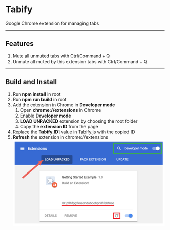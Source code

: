 # Tabify

Google Chrome extension for managing tabs
***
## Features
1. Mute all unmuted tabs with Ctrl/Command + Q
2. Unmute all muted by this extension tabs with Ctrl/Command + Q

***
## Build and Install
1. Run **npm install** in root
2. Run **npm run build** in root
3. Add the extension in Chrome in **Developer mode**
   1. Open **chrome://extensions** in Chrome
   2. Enable **Developer mode**
   3. **LOAD UNPACKED** extension by choosing the root folder
   4. Copy the **extension ID** from the page
4. Replace the **Tabify.ID**] value in Tabify.js with the copied ID
5. **Refresh** the extension in chrome://extensions
![alt text](images/chrome_extensions.png "chrome://extensions")